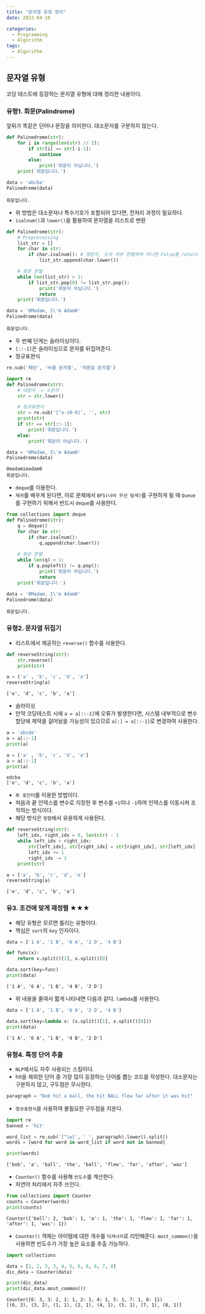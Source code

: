 ```yaml
---
title: "문자열 유형 정리"
date: 2023-04-10

categories:
  - Programming
  - Algorithm
tags:
  - Algorithm  
---
```


## 문자열 유형
코딩 테스트에 등장하는 문자열 유형에 대해 정리한 내용이다.

### 유형1. 회문(Palindrome)
앞뒤가 똑같은 단어나 문장을 의미한다. 대소문자를 구분하지 않는다.


```python
def Palinedrome(str):
    for i in range(len(str) // 2):
        if str[i] == str[-i-1]:
            continue
        else:
            print('회문이 아닙니다.')
    print('회문입니다.')

data = 'abcba'
Palinedrome(data)
```

    회문입니다.
    


- 위 방법은 대소문자나 특수기호가 포함되어 있다면, 전처리 과정이 필요하다.
- `isalnum()`과 `lower()`을 활용하여 문자열을 리스트로 변환


```python
def Palinedrome(str):
    # Preprocessing
    list_str = []
    for char in str:
        if char.isalnum(): # 영문자, 숫자 여부 판별하여 아니면 False를 return
            list_str.append(char.lower())

    # 회문 판별
    while len(list_str) > 1:
        if list_str.pop(0) != list_str.pop():
            print('회문이 아닙니다.')
            return
    print('회문입니다.') 

data = '0Madam, I\'m Adam0'
Palinedrome(data)
```

    회문입니다.
    

- 두 번째 단게는 슬라이싱이다.
- `[::-1]`은 슬라이싱으로 문자를 뒤집어준다.
- 정규표현식

```python
re.sub('패턴', '바꿀 문자열', '적용할 문자열')
```


```python
import re
def Palinedrome(str):
    # 대문자 -> 소문자
    str = str.lower()

    # 정규표현식
    str = re.sub('[^a-z0-9]', '', str)
    print(str)
    if str == str[::-1]:
        print('회문입니다.')
    else:
        print('회문이 아닙니다.')

data = '0Madam, I\'m Adam0'
Palinedrome(data)
```

    0madamimadam0
    회문입니다.
    

- `deque`를 이용한다.
- `재귀`를 배우게 된다면, 미로 문제에서 `BFS(너비 우선 탐색)`를 구현하게 될 때 `Queue`를 구현하기 위해서 반드시 `deque`를 사용한다.


```python
from collections import deque
def Palinedrome(str):
    q = deque()
    for char in str:
        if char.isalnum():
            q.append(char.lower())
        
    # 회문 판별
    while len(q) > 1:
        if q.popleft() != q.pop():
            print('회문이 아닙니다.')
            return
    print('회문입니다.')

data = '0Madam, I\'m Adam0'
Palinedrome(data)
```

    회문입니다.
    

### 유형2. 문자열 뒤집기

- 리스트에서 제공하는 `reverse()` 함수를 사용한다.


```python
def reverseString(str):
    str.reverse()
    print(str)

a = ['a' , 'b', 'c', 'd', 'e']
reverseString(a)
```

    ['e', 'd', 'c', 'b', 'a']
    

- 슬라이싱
- 만약 코딩테스트 시에 `a = a[::-1]`에 오류가 발생한다면, 시스템 내부적으로 변수 할당에 제약을 걸어놨을 가능성이 있으므로 `a[:] = a[::-1]`로 변경하여 사용한다.


```python
a = 'abcde'
a = a[::-1]
print(a)

a = ['a' , 'b', 'c', 'd', 'e']
a = a[::-1]
print(a)
```

    edcba
    ['e', 'd', 'c', 'b', 'a']
    

- `투 포인터`를 이용한 방법이다.
- 처음과 끝 인덱스를 변수로 지정한 후 변수를 `+1`이나 `-1`하여 인덱스를 이동시켜 조작하는 방식이다.
- 해당 방식은 `정렬`에서 유용하게 사용된다.


```python
def reverseString(str):
    left_idx, right_idx = 0, len(str) - 1
    while left_idx < right_idx:
        str[left_idx], str[right_idx] = str[right_idx], str[left_idx]
        left_idx += 1
        right_idx -= 1
    print(str)

a = ['a', 'b', 'c', 'd', 'e']
reverseString(a)
```

    ['e', 'd', 'c', 'b', 'a']
    

### 유3. 조건에 맞게 재정렬 ★★★
- 해당 유형은 모르면 틀리는 유형이다.
- 핵심은 `sort`의 `key` 인자이다.


```python
data = ['1 A', '1 B', '6 A', '2 D', '4 B']

def func(x):
    return x.split()[1], x.split()[0]

data.sort(key=func)
print(data)
```

    ['1 A', '6 A', '1 B', '4 B', '2 D']
    

- 위 내용을 줄여서 짧게 나타내면 다음과 같다. `lambda`를 사용한다.


```python
data = ['1 A', '1 B', '6 A', '2 D', '4 B']

data.sort(key=lambda x: (x.split()[1], x.split()[0]))
print(data)
```

    ['1 A', '6 A', '1 B', '4 B', '2 D']
    

### 유형4. 특정 단어 추출
- `NLP`에서도 자주 사용되는 스킬이다.
- hit을 제외한 단어 중 가장 많이 등장하는 단어를 뽑는 코드를 작성한다. 대소문자는 구분하지 않고, 구두점은 무시한다.


```python
paragraph = "Bob hit a ball, the hit BALL flew far after it was hit"
```

- `정규표현식`을 사용하여 불필요한 구두점을 지운다.


```python
import re
banned = 'hit'

word_list = re.sub('[^\w]', ' ', paragraph).lower().split()
words = [word for word in word_list if word not in banned]

print(words)
```

    ['bob', 'a', 'ball', 'the', 'ball', 'flew', 'far', 'after', 'was']
    

- `Counter()` 함수를 사용해 `빈도수`를 계산한다.
- 자연어 처리에서 자주 쓰인다.


```python
from collections import Counter
counts = Counter(words)
print(counts)
```

    Counter({'ball': 2, 'bob': 1, 'a': 1, 'the': 1, 'flew': 1, 'far': 1, 'after': 1, 'was': 1})
    

- `Counter()` 객체는 아이템에 대한 개수를 `딕셔너리`로 리턴해준다. `most_common()`을 사용하면 빈도수가 가장 높은 요소를 추출 가능하다.


```python
import collections

data = [1, 2, 3, 3, 4, 5, 6, 6, 6, 7, 8]
dic_data = Counter(data)

print(dic_data)
print(dic_data.most_common())
```

    Counter({6: 3, 3: 2, 1: 1, 2: 1, 4: 1, 5: 1, 7: 1, 8: 1})
    [(6, 3), (3, 2), (1, 1), (2, 1), (4, 1), (5, 1), (7, 1), (8, 1)]
